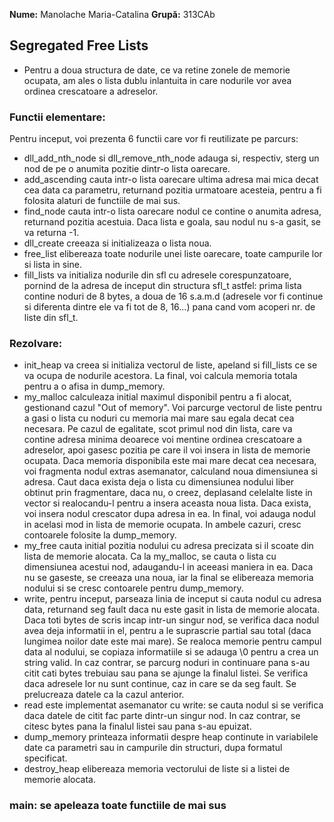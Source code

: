 **Nume:** Manolache Maria-Catalina
**Grupă:** 313CAb

## Segregated Free Lists

* Pentru a doua structura de date, ce va retine zonele de memorie ocupata, am
ales o lista dublu inlantuita in care nodurile vor avea ordinea crescatoare a
adreselor. 

### Functii elementare:
Pentru inceput, voi prezenta 6 functii care vor fi reutilizate pe parcurs:
* dll_add_nth_node si dll_remove_nth_node adauga si, respectiv, sterg un nod de
pe o anumita pozitie dintr-o lista oarecare.
* add_ascending cauta intr-o lista oarecare ultima adresa mai mica decat cea
data ca parametru, returnand pozitia urmatoare acesteia, pentru a fi folosita
alaturi de functiile de mai sus.
* find_node cauta intr-o lista oarecare nodul ce contine o anumita adresa,
returnand pozitia acestuia. Daca lista e goala, sau nodul nu s-a gasit, se va
returna -1.
* dll_create creeaza si initializeaza o lista noua.
* free_list elibereaza toate nodurile unei liste oarecare, toate campurile lor
si lista in sine.
* fill_lists va initializa nodurile din sfl cu adresele corespunzatoare, 
pornind de la adresa de inceput din structura sfl_t astfel: prima lista contine
noduri de 8 bytes, a doua de 16 s.a.m.d (adresele vor fi continue si diferenta
dintre ele va fi tot de 8, 16...) pana cand vom acoperi nr. de liste din sfl_t.

### Rezolvare:
* init_heap va creea si initializa vectorul de liste, apeland si fill_lists
ce se va ocupa de nodurile acestora. La final, voi calcula memoria totala 
pentru a o afisa in dump_memory.
* my_malloc calculeaza initial maximul disponibil pentru a fi alocat,
gestionand cazul "Out of memory". Voi parcurge vectorul de liste pentru a gasi
o lista cu noduri cu memoria mai mare sau egala decat cea necesara. 
    Pe cazul de egalitate, scot primul nod din lista, care va contine
adresa minima deoarece voi mentine ordinea crescatoare a adreselor, apoi gasesc
pozitia pe care il voi insera in lista de memorie ocupata.
    Daca memoria disponibila este mai mare decat cea necesara, voi fragmenta
nodul extras asemanator, calculand noua dimensiunea si adresa. Caut daca exista
deja o lista cu dimensiunea nodului liber obtinut prin fragmentare, daca nu, o
creez, deplasand celelalte liste in vector si realocandu-l pentru a insera
aceasta noua lista. Daca exista, voi insera nodul crescator dupa adresa in ea.
In final, voi adauga nodul in acelasi mod in lista de memorie ocupata.
    In ambele cazuri, cresc contoarele folosite la dump_memory.
* my_free cauta initial pozitia nodului cu adresa precizata si il scoate din 
lista de memorie alocata. Ca la my_malloc, se cauta o lista cu dimensiunea 
acestui nod, adaugandu-l in aceeasi maniera in ea. Daca nu se gaseste, se 
creeaza una noua, iar la final se elibereaza memoria nodului si se cresc 
contoarele pentru dump_memory.
* write, pentru inceput, parseaza linia de inceput si cauta nodul cu adresa 
data, returnand seg fault daca nu este gasit in lista de memorie alocata. 
    Daca toti bytes de scris incap intr-un singur nod, se verifica daca nodul 
avea deja informatii in el, pentru a le suprascrie partial sau total (daca
lungimea noilor date este mai mare). Se realoca memorie pentru campul data al
nodului, se copiaza informatiile si se adauga \0 pentru a crea un string valid.
    In caz contrar, se parcurg noduri in continuare pana s-au citit cati bytes
trebuiau sau pana se ajunge la finalul listei. Se verifica daca adresele lor 
nu sunt continue, caz in care se da seg fault. Se prelucreaza datele ca la 
cazul anterior.
* read este implementat asemanator cu write: se cauta nodul si se verifica 
daca datele de citit fac parte dintr-un singur nod. In caz contrar, se citesc
bytes pana la finalul listei sau pana s-au epuizat.
* dump_memory printeaza informatii despre heap continute in variabilele date
ca parametri sau in campurile din structuri, dupa formatul specificat.
* destroy_heap elibereaza memoria vectorului de liste si a listei de memorie
alocata.
### main: se apeleaza toate functiile de mai sus
